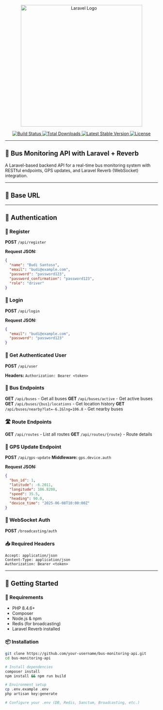 <p align="center">
  <a href="https://laravel.com" target="_blank">
    <img src="https://raw.githubusercontent.com/laravel/art/master/logo-lockup/5%20SVG/2%20CMYK/1%20Full%20Color/laravel-logolockup-cmyk-red.svg" width="400" alt="Laravel Logo">
  </a>
</p>

<p align="center">
  <a href="https://github.com/laravel/framework/actions">
    <img src="https://github.com/laravel/framework/workflows/tests/badge.svg" alt="Build Status">
  </a>
  <a href="https://packagist.org/packages/laravel/framework">
    <img src="https://img.shields.io/packagist/dt/laravel/framework" alt="Total Downloads">
  </a>
  <a href="https://packagist.org/packages/laravel/framework">
    <img src="https://img.shields.io/packagist/v/laravel/framework" alt="Latest Stable Version">
  </a>
  <a href="https://packagist.org/packages/laravel/framework">
    <img src="https://img.shields.io/packagist/l/laravel/framework" alt="License">
  </a>
</p>

---

## 🚌 Bus Monitoring API with Laravel + Reverb

A Laravel-based backend API for a real-time bus monitoring system with RESTful endpoints, GPS updates, and Laravel Reverb (WebSocket) integration.

---

## 🔗 Base URL

---

## 🔐 Authentication

### 🔸 Register

**POST** `/api/register`

**Request JSON:**
```json
{
  "name": "Budi Santoso",
  "email": "budi@example.com",
  "password": "password123",
  "password_confirmation": "password123",
  "role": "driver"
}
```

### 🔸 Login

**POST** `/api/login`

**Request JSON:**
```json
{
  "email": "budi@example.com",
  "password": "password123"
}
``` 

### 🔸 Get Authenticated User

**POST** `/api/user`

**Headers:** `Authorization: Bearer <token>`

### 🚌 Bus Endpoints 

**GET** `/api/buses`  - Get all buses
**GET** `/api/buses/active`  - Get active buses
**GET** `/api/buses/{bus}/locations`  - Get location history
**GET** `/api/buses/nearby?lat=-6.2&lng=106.8`  - Get nearby buses

### 🛣️ Route Endpoints 

**GET** `/api/routes`  - List all routes
**GET** `/api/routes/{route}`  - Route details


### 📡 GPS Update Endpoint

**POST** `/api/gps-update`
**Middleware:** `gps.device.auth`

**Request JSON:**
```json
{
  "bus_id": 1,
  "latitude": -6.2011,
  "longitude": 106.8200,
  "speed": 35.5,
  "heading": 90.0,
  "device_time": "2025-06-08T10:00:00Z"
}
```


### 📢 WebSocket Auth 

**POST** `/broadcasting/auth` 


### 📥 Required Headers

```
Accept: application/json
Content-Type: application/json
Authorization: Bearer <token>
```


------

## 🚀 Getting Started

### 🔧 Requirements

- PHP 8.4.6+
- Composer
- Node.js & npm
- Redis (for broadcasting)
- Laravel Reverb installed

### 📦 Installation

```bash
git clone https://github.com/your-username/bus-monitoring-api.git
cd bus-monitoring-api

# Install dependencies
composer install
npm install && npm run build

# Environment setup
cp .env.example .env
php artisan key:generate

# Configure your .env (DB, Redis, Sanctum, Broadcasting, etc.)
